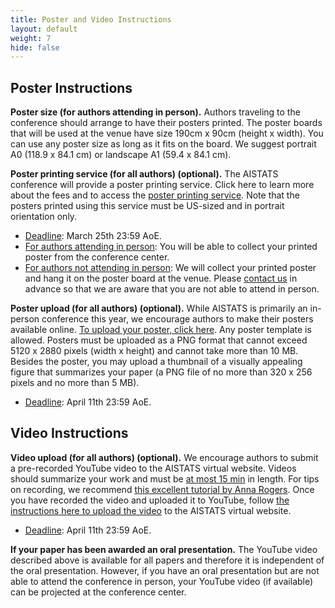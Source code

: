 ```yaml
--- 
title: Poster and Video Instructions
layout: default 
weight: 7 
hide: false
---
```




## Poster Instructions

**Poster size (for authors attending in person).** Authors traveling to the conference should arrange to have their posters printed. The poster boards that will be used at the venue have size 190cm x 90cm (height x width). You can use any poster size as long as it fits on the board. We suggest portrait A0 (118.9 x 84.1 cm) or landscape A1 (59.4 x 84.1 cm).

**Poster printing service (for all authors) (optional).** The AISTATS conference will provide a poster printing service. Click here to learn more about the fees and to access the [poster printing service](https://virtual.aistats.org/posterprinting/). Note that the posters printed using this service must be US-sized and in portrait orientation only. 
- <u>Deadline</u>: March 25th 23:59 AoE.
- <u>For authors attending in person</u>: You will be able to collect your printed poster from the conference center.
- <u>For authors not attending in person</u>: We will collect your printed poster and hang it on the poster board at the venue. Please [contact us](https://virtual.aistats.org/Help/Contact) in advance so that we are aware that you are not able to attend in person.

**Poster upload (for all authors) (optional).** While AISTATS is primarily an in-person conference this year, we encourage authors to make their posters available online. [To upload your poster, click here](https://virtual.aistats.org/PosterUpload). Any poster template is allowed. Posters must be uploaded as a PNG format that cannot exceed 5120 x 2880 pixels (width x height) and cannot take more than 10 MB. Besides the poster, you may upload a thumbnail of a visually appealing figure that summarizes your paper (a PNG file of no more than 320 x 256 pixels and no more than 5 MB).
- <u>Deadline</u>: April 11th 23:59 AoE.


## Video Instructions

**Video upload (for all authors) (optional).** We encourage authors to submit a pre-recorded YouTube video to the AISTATS virtual website. Videos should summarize your work and must be <u>at most 15 min</u> in length. For tips on recording, we recommend [this excellent tutorial by Anna Rogers](https://hackingsemantics.xyz/2021/recording/). Once you have recorded the video and uploaded it to YouTube, follow [the instructions here to upload the video](https://wiki.eventhosts.cc/en/reference/youtube-video-uploads) to the AISTATS virtual website.
- <u>Deadline</u>: April 11th 23:59 AoE.

**If your paper has been awarded an oral presentation.** The YouTube video described above is available for all papers and therefore it is independent of the oral presentation. However, if you have an oral presentation but are not able to attend the conference in person, your YouTube video (if available) can be projected at the conference center.
